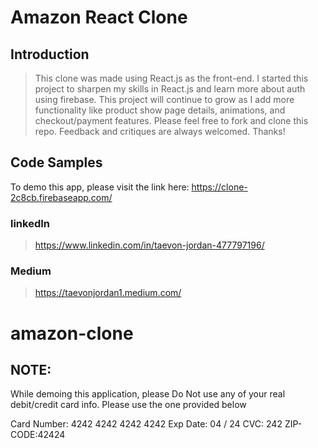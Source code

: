 # Amazon React Clone

## Introduction

> This clone was made using React.js as the front-end. I started this project to sharpen my skills in React.js and learn more about auth using firebase. This project will continue to grow as I add more functionality like product show page details, animations, and checkout/payment features. Please feel free to fork and clone this repo. Feedback and critiques are always welcomed. Thanks!

## Code Samples

To demo this app, please visit the link here: https://clone-2c8cb.firebaseapp.com/

### linkedIn
> https://www.linkedin.com/in/taevon-jordan-477797196/

### Medium
> https://taevonjordan1.medium.com/

# amazon-clone

## NOTE:
While demoing this application, please Do Not use any of your real debit/credit card info. Please use the one provided below

Card Number: 4242 4242 4242 4242
Exp Date: 04 / 24
CVC: 242
ZIP-CODE:42424
